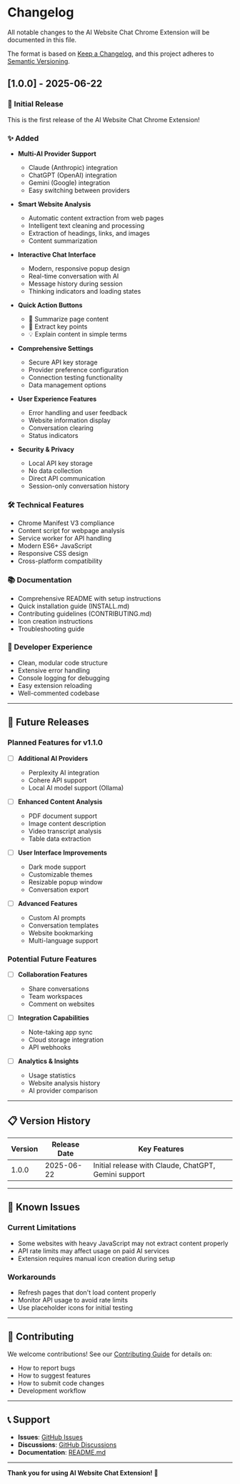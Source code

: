 # Changelog

All notable changes to the AI Website Chat Chrome Extension will be documented in this file.

The format is based on [Keep a Changelog](https://keepachangelog.com/en/1.0.0/),
and this project adheres to [Semantic Versioning](https://semver.org/spec/v2.0.0.html).

## [1.0.0] - 2025-06-22

### 🎉 Initial Release

This is the first release of the AI Website Chat Chrome Extension!

### ✨ Added
- **Multi-AI Provider Support**
  - Claude (Anthropic) integration
  - ChatGPT (OpenAI) integration  
  - Gemini (Google) integration
  - Easy switching between providers

- **Smart Website Analysis**
  - Automatic content extraction from web pages
  - Intelligent text cleaning and processing
  - Extraction of headings, links, and images
  - Content summarization

- **Interactive Chat Interface**
  - Modern, responsive popup design
  - Real-time conversation with AI
  - Message history during session
  - Thinking indicators and loading states

- **Quick Action Buttons**
  - 📝 Summarize page content
  - 🎯 Extract key points
  - 💡 Explain content in simple terms

- **Comprehensive Settings**
  - Secure API key storage
  - Provider preference configuration
  - Connection testing functionality
  - Data management options

- **User Experience Features**
  - Error handling and user feedback
  - Website information display
  - Conversation clearing
  - Status indicators

- **Security & Privacy**
  - Local API key storage
  - No data collection
  - Direct API communication
  - Session-only conversation history

### 🛠️ Technical Features
- Chrome Manifest V3 compliance
- Content script for webpage analysis
- Service worker for API handling
- Modern ES6+ JavaScript
- Responsive CSS design
- Cross-platform compatibility

### 📚 Documentation
- Comprehensive README with setup instructions
- Quick installation guide (INSTALL.md)
- Contributing guidelines (CONTRIBUTING.md)
- Icon creation instructions
- Troubleshooting guide

### 🔧 Developer Experience
- Clean, modular code structure
- Extensive error handling
- Console logging for debugging
- Easy extension reloading
- Well-commented codebase

---

## 🔮 Future Releases

### Planned Features for v1.1.0
- [ ] **Additional AI Providers**
  - Perplexity AI integration
  - Cohere API support
  - Local AI model support (Ollama)

- [ ] **Enhanced Content Analysis**
  - PDF document support
  - Image content description
  - Video transcript analysis
  - Table data extraction

- [ ] **User Interface Improvements**
  - Dark mode support
  - Customizable themes
  - Resizable popup window
  - Conversation export

- [ ] **Advanced Features**
  - Custom AI prompts
  - Conversation templates
  - Website bookmarking
  - Multi-language support

### Potential Future Features
- [ ] **Collaboration Features**
  - Share conversations
  - Team workspaces
  - Comment on websites

- [ ] **Integration Capabilities**
  - Note-taking app sync
  - Cloud storage integration
  - API webhooks

- [ ] **Analytics & Insights**
  - Usage statistics
  - Website analysis history
  - AI provider comparison

---

## 📋 Version History

| Version | Release Date | Key Features |
|---------|-------------|--------------|
| 1.0.0   | 2025-06-22  | Initial release with Claude, ChatGPT, Gemini support |

---

## 🐛 Known Issues

### Current Limitations
- Some websites with heavy JavaScript may not extract content properly
- API rate limits may affect usage on paid AI services
- Extension requires manual icon creation during setup

### Workarounds
- Refresh pages that don't load content properly
- Monitor API usage to avoid rate limits
- Use placeholder icons for initial testing

---

## 🤝 Contributing

We welcome contributions! See our [Contributing Guide](CONTRIBUTING.md) for details on:
- How to report bugs
- How to suggest features  
- How to submit code changes
- Development workflow

---

## 📞 Support

- **Issues**: [GitHub Issues](https://github.com/gitvj/ai-website-chat-extension/issues)
- **Discussions**: [GitHub Discussions](https://github.com/gitvj/ai-website-chat-extension/discussions)
- **Documentation**: [README.md](README.md)

---

**Thank you for using AI Website Chat Extension!** 🚀